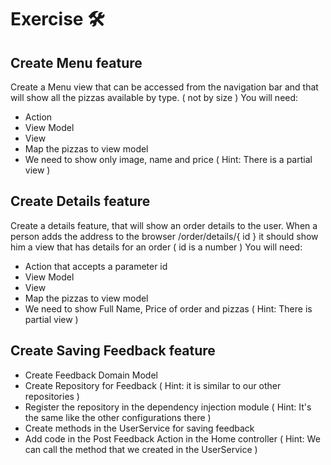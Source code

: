 # Exercise 🛠
## Create Menu feature
Create a Menu view that can be accessed from the navigation bar and that will show all the pizzas available by type. ( not by size )
You will need:
- Action
- View Model
- View
- Map the pizzas to view model
- We need to show only image, name and price ( Hint: There is a partial view )
## Create Details feature
Create a details feature, that will show an order details to the user. When a person adds the address to the browser /order/details/{ id } it should show him a view that has details for an order ( id is a number )
You will need:
- Action that accepts a parameter id
- View Model
- View
- Map the pizzas to view model
- We need to show Full Name, Price of order and pizzas ( Hint: There is partial view )
## Create Saving Feedback feature
- Create Feedback Domain Model
- Create Repository for Feedback ( Hint: it is similar to our other repositories )
- Register the repository in the dependency injection module ( Hint: It's the same like the other configurations there )
- Create methods in the UserService for saving feedback
- Add code in the Post Feedback Action in the Home controller ( Hint: We can call the method that we created in the UserService )
